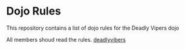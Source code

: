 Dojo Rules
==========

This repository contains a list of dojo rules for the Deadly Vipers dojo

All members shoud read the rules. [deadlyvibers](https://github.com/deadlyvipers)



